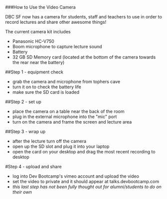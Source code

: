 ###How to Use the Video Camera

DBC SF now has a camera for students, staff and teachers to use in order to record lectures and share other awesome things!

The current camera kit includes
- Panasonic HC-V750
- Boom microphone to capture lecture sound
- Battery
- 32 GB SD Memory card (located at the bottom of the camera towards the rear near the battery)

##Step 1 - equipment check
- grab the camera and microphone from tophers cave
- turn it on to check the battery life
- make sure the SD card is loaded

##Step 2 - set up
- place the camera on a table near the back of the room
- plug in the external microphone into the "mic" port
- turn on the camera and frame the screen and lecture area

##Step 3 - wrap up
- after the lecture turn off the camera 
- open up the SD slot and plug it into your laptop
- open the card on your desktop and drag the most recent recording to desktop

#Step 4 - upload and share
- log into Dev Bootcamp's vimeo account and upload the video
- set the video to private and it should appear at talks.devbootcamp.com
- *this last step has not been fully thought out for alumni/students to do on their own* 
